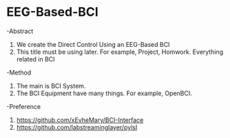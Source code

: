 # EEG-Based-BCI

-Abstract

1. We create the Direct Control Using an EEG-Based BCI
2. This title must be using later. For example, Project, Homwork. Everything related in BCI

-Method

1. The main is BCI System.
2. The BCI Equipment have many things. For example, OpenBCI.

-Preference
1. https://github.com/xEvheMary/BCI-Interface
2. https://github.com/labstreaminglayer/pylsl
